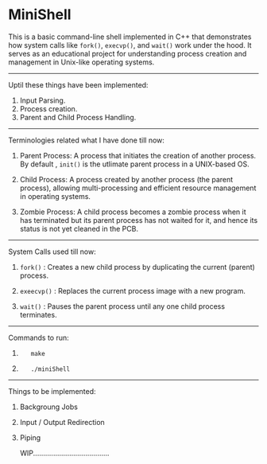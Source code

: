 # MiniShell
This is a basic command-line shell implemented in C++ that demonstrates how system calls like `fork()`, `execvp()`, and `wait()` work under the hood. It serves as an educational project for understanding process creation and management in Unix-like operating systems.

------------------------------------------------

Uptil these things have been implemented:
1. Input Parsing.
2. Process creation.
3. Parent and Child Process Handling.

----------------------------------
Terminologies related what I have done till now:

1. Parent Process: A process that initiates the creation of another process. By default , `init()` is the utlimate parent process in a UNIX-based OS.

2. Child Process: A process created by another process (the parent process), allowing multi-processing and efficient resource management in operating systems.

3. Zombie Process: A child process becomes a zombie process when it has terminated but its parent process has not waited for it, and hence its status is not yet cleaned in the PCB.

----------------------------------
System Calls used till now:
1. `fork()` : Creates a new child process by duplicating the current (parent) process.

2. `exeecvp()` : Replaces the current process image with a new program.

3. `wait()` : Pauses the parent process until any one child process terminates.

------------------------------------------
Commands to run:

1. ```bsh
      make
     ```
2. ```
      ./miniShell
   ```
-----------------------------------------

Things to be implemented:
1. Backgroung Jobs
2. Input / Output Redirection
3. Piping

   WIP......................................

